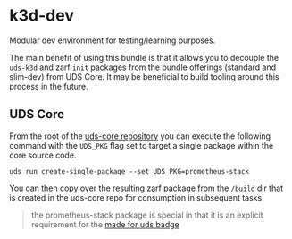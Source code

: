 # k3d-dev

Modular dev environment for testing/learning purposes. 

The main benefit of using this bundle is that it allows you to decouple the `uds-k3d` and zarf `init` packages from the bundle offerings (standard and slim-dev) from UDS Core. It may be beneficial to build tooling around this process in the future.

## UDS Core

From the root of the [uds-core repository](https://github.com/defenseunicorns/uds-core/tree/main) you can execute the following command with the `UDS_PKG` flag set to target a single package within the core source code. 

```
uds run create-single-package --set UDS_PKG=prometheus-stack
```

You can then copy over the resulting zarf package from the `/build` dir that is created in the uds-core repo for consumption in subsequent tasks. 

> the prometheus-stack package is special in that it is an explicit requirement for the [made for uds badge](https://github.com/defenseunicorns/uds-common/blob/main/docs/uds-package-practices.md) 

